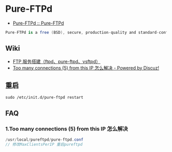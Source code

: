 # Pure-FTPd

- [Pure-FTPd :: Pure-FTPd](https://www.pureftpd.org/project/pure-ftpd/)

```c#
Pure-FTPd is a free (BSD), secure, production-quality and standard-conformant FTP server. It doesn’t provide useless bells and whistles, but focuses on efficiency and ease of use. It provides simple answers to common needs, plus unique useful features for personal users as well as hosting providers.
```

## Wiki

- [FTP 服务搭建（ftpd、pure-ftpd、vsftpd）](https://blog.csdn.net/frank_abagnale/article/details/79378609)
- [Too many connections (5) from this IP 怎么解决 - Powered by Discuz!](https://bbs.vpser.net/thread-13263-1-1.html)

## 重启

```shell
sudo /etc/init.d/pure-ftpd restart
```

## FAQ

### 1.Too many connections (5) from this IP 怎么解决

```c#
/usr/local/pureftpd/pure-ftpd.conf
// 修改MaxClientsPerIP 重启pureftpd

```
